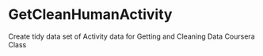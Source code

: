 GetCleanHumanActivity
=====================

Create tidy data set of Activity data for Getting and Cleaning Data Coursera Class
